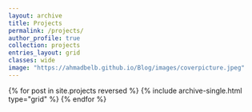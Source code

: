 ```yaml
---
layout: archive
title: Projects
permalink: /projects/
author_profile: true
collection: projects
entries_layout: grid
classes: wide
image: "https://ahmadbelb.github.io/Blog/images/coverpicture.jpeg"
---
```

<link rel="apple-touch-icon" sizes="180x180" href="https://ahmadbelb.github.io/Blog/images/favicon/apple-touch-icon.png">
{% for post in site.projects reversed %}
  {% include archive-single.html type="grid" %}
{% endfor %}

